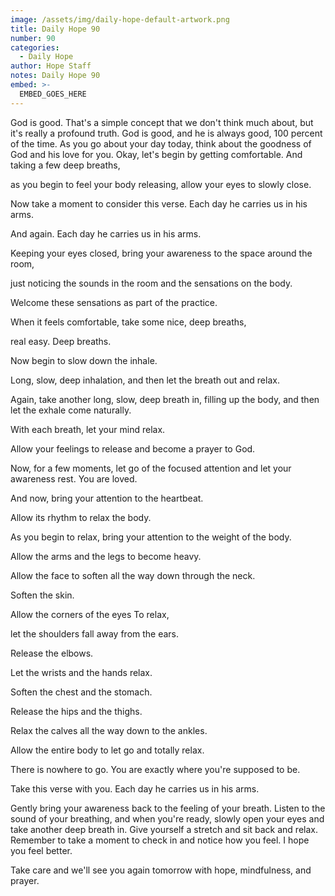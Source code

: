 ```yaml
---
image: /assets/img/daily-hope-default-artwork.png
title: Daily Hope 90
number: 90
categories:
  - Daily Hope
author: Hope Staff
notes: Daily Hope 90
embed: >-
  EMBED_GOES_HERE
---
```

God is good. That's a simple concept that we don't think much about, but it's really a profound truth. God is good, and he is always good, 100 percent of the time. As you go about your day today, think about the goodness of God and his love for you. Okay, let's begin by getting comfortable. And taking a few deep breaths,

as you begin to feel your body releasing, allow your eyes to slowly close.

Now take a moment to consider this verse. Each day he carries us in his arms.

And again. Each day he carries us in his arms.

Keeping your eyes closed, bring your awareness to the space around the room,

just noticing the sounds in the room and the sensations on the body.

Welcome these sensations as part of the practice.

When it feels comfortable, take some nice, deep breaths,

real easy. Deep breaths.

Now begin to slow down the inhale.

Long, slow, deep inhalation, and then let the breath out and relax.

Again, take another long, slow, deep breath in, filling up the body, and then let the exhale come naturally.

With each breath, let your mind relax.

Allow your feelings to release and become a prayer to God.

Now, for a few moments, let go of the focused attention and let your awareness rest. You are loved.

And now, bring your attention to the heartbeat.

Allow its rhythm to relax the body.

As you begin to relax, bring your attention to the weight of the body.

Allow the arms and the legs to become heavy.

Allow the face to soften all the way down through the neck.

Soften the skin.

Allow the corners of the eyes To relax,

let the shoulders fall away from the ears.

Release the elbows.

Let the wrists and the hands relax.

Soften the chest and the stomach.

Release the hips and the thighs.

Relax the calves all the way down to the ankles.

Allow the entire body to let go and totally relax.

There is nowhere to go. You are exactly where you're supposed to be.

Take this verse with you. Each day he carries us in his arms.

Gently bring your awareness back to the feeling of your breath. Listen to the sound of your breathing, and when you're ready, slowly open your eyes and take another deep breath in. Give yourself a stretch and sit back and relax. Remember to take a moment to check in and notice how you feel. I hope you feel better.

Take care and we'll see you again tomorrow with hope, mindfulness, and prayer.

